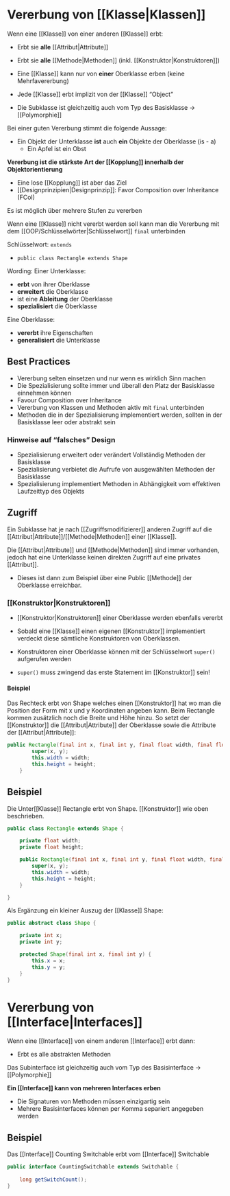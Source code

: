 # Vererbung von [[Klasse|Klassen]]
Wenn eine [[Klasse]] von einer anderen [[Klasse]] erbt:
- Erbt sie **alle** [[Attribut|Attribute]]
- Erbt sie **alle** [[Methode|Methoden]] (inkl. [[Konstruktor|Konstruktoren]])

- Eine [[Klasse]] kann nur von **einer** Oberklasse erben (keine Mehrfavererbung)
- Jede [[Klasse]] erbt implizit von der [[Klasse]] “Object”
- Die Subklasse ist gleichzeitig auch vom Typ des Basisklasse → [[Polymorphie]]


Bei einer guten Vererbung stimmt die folgende Aussage:
- Ein Objekt der Unterklasse **ist** auch **ein** Objekte der Oberklasse (is - a)
	- Ein Apfel ist ein Obst


**Vererbung ist die stärkste Art der [[Kopplung]] innerhalb der Objektorientierung**
- Eine lose [[Kopplung]] ist aber das Ziel
- [[Designprinzipien|Designprinzip]]: Favor Composition over Inheritance (FCoI)


Es ist möglich über mehrere Stufen zu vererben

Wenn eine [[Klasse]] nicht vererbt werden soll kann man die Vererbung mit dem [[OOP/Schlüsselwörter|Schlüsselwort]] `final` unterbinden

Schlüsselwort: `extends`
- `public class Rectangle extends Shape`

Wording: 
Einer Unterklasse:
- **erbt** von ihrer Oberklasse
- **erweitert** die Oberklasse
- ist eine **Ableitung** der Oberklasse 
- **spezialisiert** die Oberklasse

Eine Oberklasse: 
- **vererbt** ihre Eigenschaften 
- **generalisiert** die Unterklasse

## Best Practices
- Vererbung selten einsetzen und nur wenn es wirklich Sinn machen
- Die Spezialisierung sollte immer und überall den Platz der Basisklasse einnehmen können
- Favour Composition over Inheritance
- Vererbung von Klassen und Methoden aktiv mit `final` unterbinden
- Methoden die in der Spezialisierung implementiert werden, sollten in der Basisklasse leer oder abstrakt sein

### Hinweise auf “falsches” Design
- Spezialisierung erweitert oder verändert Vollständig Methoden der Basisklasse
- Spezialisierung verbietet die Aufrufe von ausgewählten Methoden der Basisklasse
- Spezialisierung implementiert Methoden in Abhängigkeit vom effektiven Laufzeittyp des Objekts

## Zugriff
Ein Subklasse hat je nach [[Zugriffsmodifizierer]] anderen Zugriff auf die [[Attribut|Attribute]]/[[Methode|Methoden]] einer [[Klasse]]. 

Die [[Attribut|Attribute]] und [[Methode|Methoden]] sind immer vorhanden, jedoch hat eine Unterklasse keinen direkten Zugriff auf eine privates [[Attribut]]. 
- Dieses ist dann zum Beispiel über eine Public [[Methode]] der Oberklasse erreichbar. 

### [[Konstruktor|Konstruktoren]]
- [[Konstruktor|Konstruktoren]] einer Oberklasse werden ebenfalls vererbt
- Sobald eine [[Klasse]] einen eigenen [[Konstruktor]] implementiert verdeckt diese sämtliche Konstruktoren von Oberklassen. 

- Konstruktoren einer Oberklasse können mit der Schlüsselwort `super()` aufgerufen werden
- `super()` muss zwingend das erste Statement im [[Konstruktor]] sein!
#### Beispiel
Das Rechteck erbt von Shape welches einen [[Konstruktor]] hat wo man die Position der Form mit x und y Koordinaten angeben kann. 
Beim Rectangle kommen zusätzlich noch die Breite und Höhe hinzu. So setzt der [[Konstruktor]] die [[Attribut|Attribute]] der Oberklasse sowie die Attribute der [[Attribut|Attribute]]: 

```java
public Rectangle(final int x, final int y, final float width, final float height) {
        super(x, y);
        this.width = width;
        this.height = height;
    }
```


## Beispiel
Die Unter[[Klasse]] Rectangle erbt von Shape. [[Konstruktor]] wie oben beschrieben.

```java
public class Rectangle extends Shape {

	private float width;
    private float height;

	public Rectangle(final int x, final int y, final float width, final float height) {
        super(x, y);
        this.width = width;
        this.height = height;
    }

}

```

Als Ergänzung ein kleiner Auszug der [[Klasse]] Shape: 
```java
public abstract class Shape {

    private int x;
    private int y;

    protected Shape(final int x, final int y) {
        this.x = x;
        this.y = y;
    }
}
```

# Vererbung von [[Interface|Interfaces]]
Wenn eine [[Interface]] von einem anderen [[Interface]] erbt dann:
- Erbt es alle abstrakten Methoden 

 Das Subinterface ist gleichzeitig auch vom Typ des Basisinterface → [[Polymorphie]]

**Ein [[Interface]] kann von mehreren Interfaces erben**
- Die Signaturen von Methoden müssen einzigartig sein
- Mehrere Basisinterfaces können per Komma separiert angegeben werden

## Beispiel
Das [[Interface]] Counting Switchable erbt vom [[Interface]] Switchable

```java
public interface CountingSwitchable extends Switchable {
    
    long getSwitchCount();
}

```
